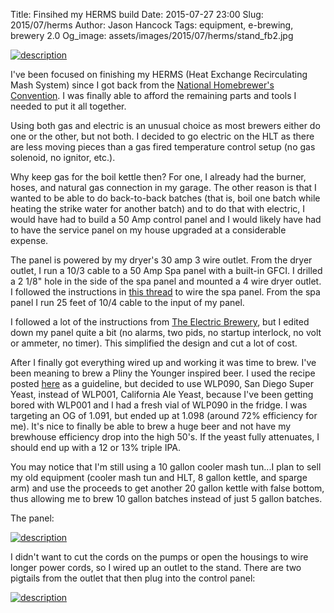 Title: Finsihed my HERMS build
Date: 2015-07-27 23:00
Slug: 2015/07/herms
Author: Jason Hancock
Tags: equipment, e-brewing, brewery 2.0
Og_image: assets/images/2015/07/herms/stand_fb2.jpg

[![description](/assets/images/2015/07/herms/stand_thumb.jpg)]({filename}/assets/images/2015/07/herms/stand.jpg)

I've been focused on finishing my HERMS (Heat Exchange Recirculating Mash System) since I got back from the [National Homebrewer's Convention](http://betatestbrewing.com/2015/06/nhc-recap.html). I was finally able to afford the remaining parts and tools I needed to put it all together.

Using both gas and electric is an unusual choice as most brewers either do one or the other, but not both. I decided to go electric on the HLT as there are less moving pieces than a gas fired temperature control setup (no gas solenoid, no ignitor, etc.).

Why keep gas for the boil kettle then? For one, I already had the burner, hoses, and natural gas connection in my garage. The other reason is that I wanted to be able to do back-to-back batches (that is, boil one batch while heating the strike water for another batch) and to do that with electric, I would have had to build a 50 Amp control panel and I would likely have had to have the service panel on my house upgraded at a considerable expense.

The panel is powered by my dryer's 30 amp 3 wire outlet. From the dryer outlet, I run a 10/3 cable to a 50 Amp Spa panel with a built-in GFCI. I drilled a 2 1/8" hole in the side of the spa panel and mounted a 4 wire dryer outlet. I followed the instructions in [this thread](http://www.homebrewtalk.com/showthread.php?t=501908#post6492464) to wire the spa panel. From the spa panel I run 25 feet of 10/4 cable to the input of my panel.

I followed a lot of the instructions from [The Electric Brewery](http://www.theelectricbrewery.com/), but I edited down my panel quite a bit (no alarms, two pids, no startup interlock, no volt or ammeter, no timer). This simplified the design and cut a lot of cost.

After I finally got everything wired up and working it was time to brew. I've been meaning to brew a Pliny the Younger inspired beer. I used the recipe posted [here](http://www.bertusbrewery.com/2013/03/pliny-younger-clone-20.html) as a guideline, but decided to use WLP090, San Diego Super Yeast, instead of WLP001, California Ale Yeast, because I've been getting bored with WLP001 and I had a fresh vial of WLP090 in the fridge. I was targeting an OG of 1.091, but ended up at 1.098 (around 72% efficiency for me). It's nice to finally be able to brew a huge beer and not have my brewhouse efficiency drop into the high 50's. If the yeast fully attenuates, I should end up with a 12 or 13% triple IPA.

You may notice that I'm still using a 10 gallon cooler mash tun...I plan to sell my old equipment (cooler mash tun and HLT, 8 gallon kettle, and sparge arm) and use the proceeds to get another 20 gallon kettle with false bottom, thus allowing me to brew 10 gallon batches instead of just 5 gallon batches.

The panel:

[![description](/assets/images/2015/07/herms/panel_thumb.jpg)]({filename}/assets/images/2015/07/herms/panel.jpg)

I didn't want to cut the cords on the pumps or open the housings to wire longer power cords, so I wired up an outlet to the stand. There are two pigtails from the outlet that then plug into the control panel:

[![description](/assets/images/2015/07/herms/outlet_thumb.jpg)]({filename}/assets/images/2015/07/herms/outlet.jpg)
